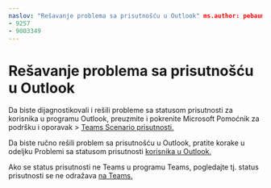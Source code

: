 ```yaml
---
naslov: "Rešavanje problema sa prisutnošću u Outlook" ms.author: pebaum autor: pebaum manager: scotv ms.date: 04/8/2021 ms.audience: Admin ms.topic: article ms.service: o365-administration ROBOTS: NOINDEX, NOFOLLOW localization_priority: Prioritet ms.collection: Adm_O365 ms.custom: (
- 9257
- 9003349
---
```


# <a name="troubleshoot-presence-issues-in-outlook"></a>Rešavanje problema sa prisutnošću u Outlook

Da biste dijagnostikovali i rešili probleme sa statusom prisutnosti za korisnika u programu Outlook, preuzmite i pokrenite Microsoft Pomoćnik za podršku i oporavak > [Teams Scenario prisutnosti.](https://aka.ms/SaRA-TeamsPresenceScenario)

Da biste ručno rešili problem sa prisutnošću u Outlook, pratite korake u odeljku Problemi sa statusom prisutnosti [korisnika u Outlook.](https://docs.microsoft.com/microsoftteams/troubleshoot/teams-im-presence/issues-with-presence-in-outlook)

Ako se status prisutnosti ne Teams u programu Teams, pogledajte tj. status prisutnosti se ne odražava [na Teams.](https://docs.microsoft.com/microsoftteams/troubleshoot/teams-im-presence/presence-not-show-actual-status)
